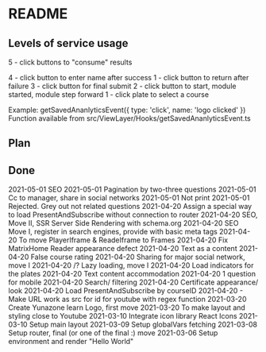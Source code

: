 # README

## Levels of service usage

5 - click buttons to "consume" results

4 - click button to enter name after success
1 - click button to return after failure
3 - click button for final submit
2 - click button to start, module started, module step forward
1 - click plate to select a course

Example: getSavedAnanlyticsEvent({ type: 'click', name: 'logo clicked' })
Function available from src/ViewLayer/Hooks/getSavedAnanlyticsEvent.ts

## Plan

## Done

2021-05-01 SEO
2021-05-01 Pagination by two-three questions
2021-05-01 Cc to manager, share in social networks
2021-05-01 Not print
2021-05-01 Rejected. Grey out not related questions
2021-04-20 Assign a special way to load PresentAndSubscribe without connection to router
2021-04-20 SEO, Move II, SSR Server Side Rendering with schema.org
2021-04-20 SEO Move I, register in search engines, provide with basic meta tags
2021-04-20 To move PlayerIframe & ReadeIframe to Frames
2021-04-20 Fix MatrixHome Reader appearance defect
2021-04-20 Text as a content
2021-04-20 False course rating
2021-04-20 Sharing for major social network, move I
2021-04-20 /? Lazy loading, move I
2021-04-20 Load indicators for the plates
2021-04-20 Text content accommodation
2021-04-20 1 question for mobile
2021-04-20 Search/ filtering
2021-04-20 Certificate appearance/ look
2021-04-20 Load PresentAndSubscribe by courseID
2021-04-20 - Make URL work as src for id for youtube with regex function
2021-03-20 Create Yunazone learn Logo, first move
2021-03-20 To make layout and styling close to Youtube
2021-03-10 Integrate icon library React Icons
2021-03-10 Setup main layout
2021-03-09 Setup globalVars fetching
2021-03-08 Setup router, final (or one of the final :) move
2021-03-06 Setup environment and render "Hello World"

